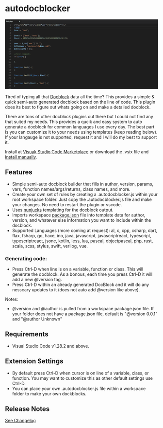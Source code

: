 # autodocblocker

![Preview}](https://raw.githubusercontent.com/maddog986/autodocblocker/alpha/images/preview.gif)

Tired of typing all that [Docblock](https://en.wikipedia.org/wiki/Docblock) data all the time? This provides a simple & quick semi-auto generated docblock based on the line of code. This plugin does its best to figure out whats going on and make a detailed docblock.

There are tons of other docblock plugins out there but I could not find any that suited my needs. This provides a qucik and easy system to auto generate a docblock for common languages I use every day. The best part is you can customize it to your needs using templates (keep reading below). If your langauge is not supported, request it and I will do my best to support it.

Install at [Visuak Studio Code Marketplace](https://marketplace.visualstudio.com/items?itemName=maddog986.autodocblocker) or download the .vsix file and [install manually](https://code.visualstudio.com/docs/editor/extension-gallery#_install-from-a-vsix).

## Features

- Simple semi-auto docblock builder that fills in author, version, params, vars, function names/args/returns, class names, and more.
- Create your own set of rules by creating a .autodocblocker.js within your root workspace folder. Just copy the .autodocblocker.js file and make your changes. No need to restart the plugin or vscode.
- Uses [nunjucks](https://mozilla.github.io/nunjucks/) templating for the docblock output.
- Imports workspace [package.json](https://code.visualstudio.com/docs/extensionAPI/extension-manifest) file into template data for author, version, and whatever else information you want to include within the docblock.
- Supported Languages (more coming at request): al, c, cpp, csharp, dart, flax, fsharp, go, haxe, ino, java, javascript, javascriptreact, typescript, typescriptreact, jsonc, kotlin, less, lua, pascal, objectpascal, php, rust, scala, scss, stylus, swift, verilog, vue.

### Generating code:
- Press Ctrl-D when line is on a variable, function or class. This will generate the docblock. As a bonous, each time you press Ctrl-D it will add a new @version tag.
- Press Ctrl-D within an already generated DocBlock and it will do any nesscary updates to it (does not auto add @version like above).

Notes:
- @version and @author is pulled from a workspace package.json file. If your folder does not have a package.json file, default is "@version 0.0.1" and "@author Unknown"

## Requirements

- Visual Studio Code v1.28.2 and above.

## Extension Settings

- By default press Ctrl-D when cursor is on line of a variable, class, or function. You may want to customize this as other default settings use Ctrl-D.
- You can place your own .autodocblocker.js file within a workspace folder to make your own dockblocks.

## Release Notes

[See Changelog](https://github.com/maddog986/autodocblocker/blob/alpha/CHANGELOG.md)